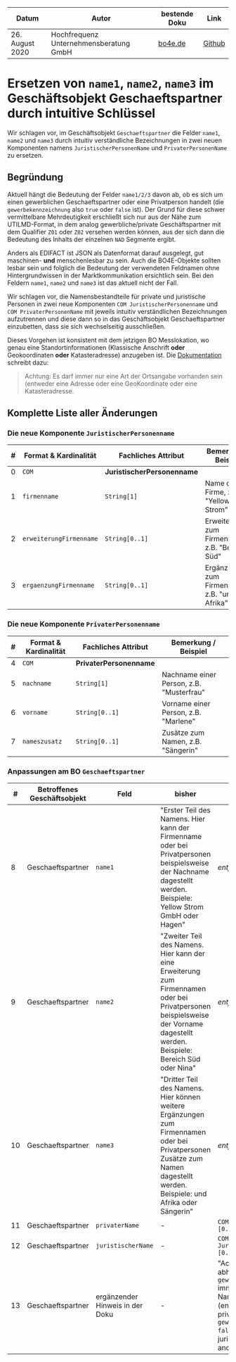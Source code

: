 |**Datum**|**Autor**|**bestende Doku**|**Link**|
|---------|---------|-----------------|--------|
|26. August 2020|Hochfrequenz Unternehmensberatung GmbH|[bo4e.de](https://www.bo4e.de/dokumentation/geschaeftsobjekte/bo-geschaftspartner)|[Github](https://github.com/Hochfrequenz/bo4e-modification-proposals/blob/master/markdown/geschaeftspartner_name123.md)|

# Ersetzen von `name1`, `name2`, `name3` im Geschäftsobjekt Geschaeftspartner durch intuitive Schlüssel
Wir schlagen vor, im Geschäftsobjekt `Geschaeftspartner` die Felder `name1`, `name2` und `name3` durch intuitiv verständliche Bezeichnungen in zwei neuen Komponenten namens `JuristischerPersonenName` und `PrivaterPersonenName` zu ersetzen.
 
## Begründung
Aktuell hängt die Bedeutung der Felder `name1/2/3` davon ab, ob es sich um einen gewerblichen Geschaeftspartner oder eine Privatperson handelt (die `gewerbekennzeichnung` also `true` oder `false` ist). Der Grund für diese schwer vermittelbare Mehrdeutigkeit erschließt sich nur aus der Nähe zum UTILMD-Format, in dem analog gewerbliche/private Geschäftspartner mit dem Qualifier `Z01` oder `Z02` versehen werden können, aus der sich dann die Bedeutung des Inhalts der einzelnen `NAD` Segmente ergibt.

Anders als EDIFACT ist JSON als Datenformat darauf ausgelegt, gut maschinen- **und** menschenlesbar zu sein. Auch die BO4E-Objekte sollten lesbar sein und folglich die Bedeutung der verwendeten Feldnamen ohne Hintergrundwissen in der Marktkommunikation ersichtlich sein. Bei den Feldern `name1`, `name2` und `name3` ist das aktuell nicht der Fall.

Wir schlagen vor, die Namensbestandteile für private und juristische Personen in zwei neue Komponenten `COM JuristischerPersonenname` und `COM PrivaterPersonenName` mit jeweils intuitiv verständlichen Bezeichnungen aufzutrennen und diese dann so in das Geschäftsobjekt Geschaeftspartner einzubetten, dass sie sich wechselseitig ausschließen. 

Dieses Vorgehen ist konsistent mit dem jetzigen BO Messlokation, wo genau eine Standortinformationen (Klassische Anschrift **oder** Geokoordinaten **oder** Katasteradresse) anzugeben ist. Die [Dokumentation](https://www.bo4e.de/dokumentation/geschaeftsobjekte/bo-messlokation) schreibt dazu:

> Achtung: Es darf immer nur eine Art der Ortsangabe vorhanden sein (entweder eine Adresse oder eine GeoKoordinate oder eine Katasteradresse.


## Komplette Liste aller Änderungen

### Die neue Komponente `JuristischerPersonenname`
|**\#**|**Format & Kardinalität**|**Fachliches Attribut**|**Bemerkung / Beispiel**|
|------|-------------------------|-----------------------|------------------------|
|0|`COM`|**JuristischerPersonenname**|
|1|`firmenname`|`String[1]`| Name der Firme, z.B. "Yellow Strom"|
|2|`erweiterungFirmenname`|`String[0..1]`| Erweiterung zum Firmennamen, z.B. "Bereich Süd"|
|3|`ergaenzungFirmenname`|`String[0..1]`| Ergänzungen zum Firmennamen, z.B. "und Afrika"|

### Die neue Komponente `PrivaterPersonenname`
|**\#**|**Format & Kardinalität**|**Fachliches Attribut**|**Bemerkung / Beispiel**|
|------|-------------------------|-----------------------|------------------------|
|4|`COM`|**PrivaterPersonenname**|
|5|`nachname`|`String[1]`| Nachname einer Person, z.B. "Musterfrau"|
|6|`vorname`|`String[0..1]`| Vorname einer Person, z.B. "Marlene"|
|7|`nameszusatz`|`String[0..1]`| Zusätze zum Namen, z.B. "Sängerin"|


### Anpassungen am BO `Geschaeftspartner`
|**\#**|**Betroffenes Geschäftsobjekt**|**Feld**|**bisher**|**neu**|
|------|-------------------------------|--------|----------|-----------|
|8| Geschaeftspartner | `name1` | "Erster Teil des Namens. Hier kann der Firmenname oder bei Privatpersonen beispielsweise der Nachname dagestellt werden. Beispiele: Yellow Strom GmbH oder Hagen" | _entfällt_ |
|9| Geschaeftspartner | `name2` | "Zweiter Teil des Namens. Hier kann der eine Erweiterung zum Firmennamen oder bei Privatpersonen beispielsweise der Vorname dagestellt werden. Beispiele: Bereich Süd oder Nina" | _entfällt_ |
|10| Geschaeftspartner | `name3` | "Dritter Teil des Namens. Hier können weitere Ergänzungen zum Firmennamen oder bei Privatpersonen Zusätze zum Namen dagestellt werden. Beispiele: und Afrika oder Sängerin" | _entfällt_ |
|11| Geschaeftspartner | `privaterName` | - | `COM PrivaterPersonenname [0..1]` |
|12| Geschaeftspartner | `juristischerName` | - | `COM JuristischerPersonenname [0..1]` |
|13| Geschaeftspartner | ergänzender Hinweis in der Doku | - | "Achtung: Es darf abhängig von der `gewerbekennzeichnung` immer nur eine Art des Namens vorhanden sein (entweder ein privaterName falls `gewerbekennzeichnung` `false` ist oder oder ein juristischerName andernfalls)." |